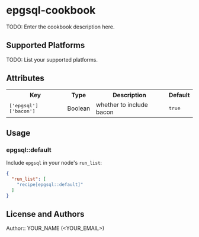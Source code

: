 # epgsql-cookbook

TODO: Enter the cookbook description here.

## Supported Platforms

TODO: List your supported platforms.

## Attributes

<table>
  <tr>
    <th>Key</th>
    <th>Type</th>
    <th>Description</th>
    <th>Default</th>
  </tr>
  <tr>
    <td><tt>['epgsql']['bacon']</tt></td>
    <td>Boolean</td>
    <td>whether to include bacon</td>
    <td><tt>true</tt></td>
  </tr>
</table>

## Usage

### epgsql::default

Include `epgsql` in your node's `run_list`:

```json
{
  "run_list": [
    "recipe[epgsql::default]"
  ]
}
```

## License and Authors

Author:: YOUR_NAME (<YOUR_EMAIL>)
